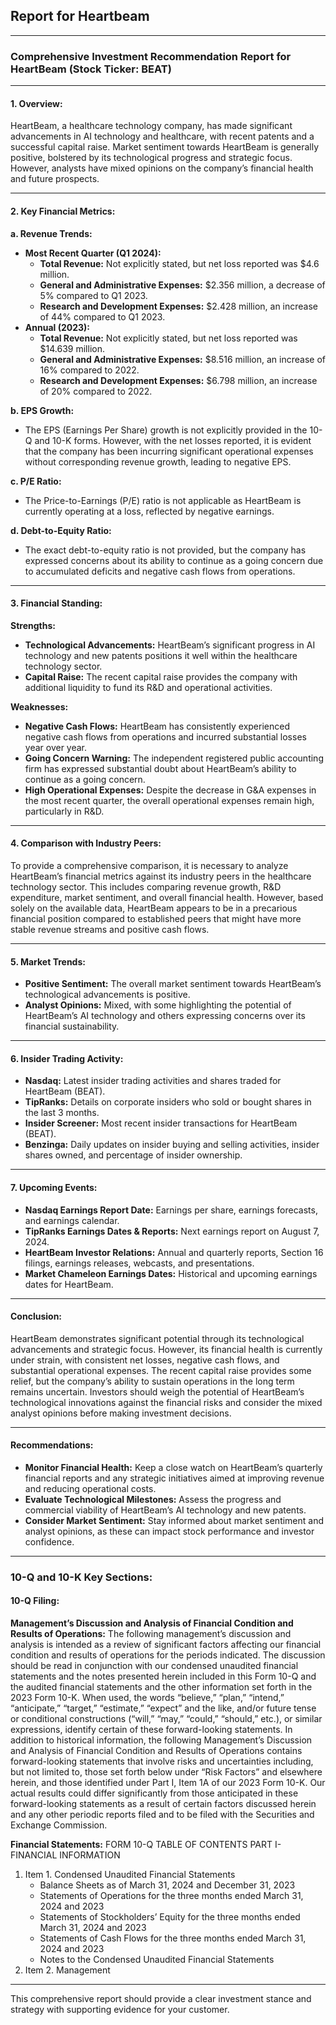 ## Report for Heartbeam
---

### Comprehensive Investment Recommendation Report for HeartBeam (Stock Ticker: BEAT)

---

#### **1. Overview:**

HeartBeam, a healthcare technology company, has made significant advancements in AI technology and healthcare, with recent patents and a successful capital raise. Market sentiment towards HeartBeam is generally positive, bolstered by its technological progress and strategic focus. However, analysts have mixed opinions on the company’s financial health and future prospects.

---

#### **2. Key Financial Metrics:**

**a. Revenue Trends:**
- **Most Recent Quarter (Q1 2024):** 
  - **Total Revenue:** Not explicitly stated, but net loss reported was $4.6 million.
  - **General and Administrative Expenses:** $2.356 million, a decrease of 5% compared to Q1 2023.
  - **Research and Development Expenses:** $2.428 million, an increase of 44% compared to Q1 2023.
- **Annual (2023):**
  - **Total Revenue:** Not explicitly stated, but net loss reported was $14.639 million.
  - **General and Administrative Expenses:** $8.516 million, an increase of 16% compared to 2022.
  - **Research and Development Expenses:** $6.798 million, an increase of 20% compared to 2022.

**b. EPS Growth:**
- The EPS (Earnings Per Share) growth is not explicitly provided in the 10-Q and 10-K forms. However, with the net losses reported, it is evident that the company has been incurring significant operational expenses without corresponding revenue growth, leading to negative EPS.

**c. P/E Ratio:**
- The Price-to-Earnings (P/E) ratio is not applicable as HeartBeam is currently operating at a loss, reflected by negative earnings.

**d. Debt-to-Equity Ratio:**
- The exact debt-to-equity ratio is not provided, but the company has expressed concerns about its ability to continue as a going concern due to accumulated deficits and negative cash flows from operations.

---

#### **3. Financial Standing:**

**Strengths:**
- **Technological Advancements:** HeartBeam’s significant progress in AI technology and new patents positions it well within the healthcare technology sector.
- **Capital Raise:** The recent capital raise provides the company with additional liquidity to fund its R&D and operational activities.

**Weaknesses:**
- **Negative Cash Flows:** HeartBeam has consistently experienced negative cash flows from operations and incurred substantial losses year over year.
- **Going Concern Warning:** The independent registered public accounting firm has expressed substantial doubt about HeartBeam’s ability to continue as a going concern.
- **High Operational Expenses:** Despite the decrease in G&A expenses in the most recent quarter, the overall operational expenses remain high, particularly in R&D.

---

#### **4. Comparison with Industry Peers:**

To provide a comprehensive comparison, it is necessary to analyze HeartBeam’s financial metrics against its industry peers in the healthcare technology sector. This includes comparing revenue growth, R&D expenditure, market sentiment, and overall financial health. However, based solely on the available data, HeartBeam appears to be in a precarious financial position compared to established peers that might have more stable revenue streams and positive cash flows.

---

#### **5. Market Trends:**

- **Positive Sentiment:** The overall market sentiment towards HeartBeam’s technological advancements is positive.
- **Analyst Opinions:** Mixed, with some highlighting the potential of HeartBeam’s AI technology and others expressing concerns over its financial sustainability.

---

#### **6. Insider Trading Activity:**

- **Nasdaq:** Latest insider trading activities and shares traded for HeartBeam (BEAT).
- **TipRanks:** Details on corporate insiders who sold or bought shares in the last 3 months.
- **Insider Screener:** Most recent insider transactions for HeartBeam (BEAT).
- **Benzinga:** Daily updates on insider buying and selling activities, insider shares owned, and percentage of insider ownership.

---

#### **7. Upcoming Events:**

- **Nasdaq Earnings Report Date:** Earnings per share, earnings forecasts, and earnings calendar.
- **TipRanks Earnings Dates & Reports:** Next earnings report on August 7, 2024.
- **HeartBeam Investor Relations:** Annual and quarterly reports, Section 16 filings, earnings releases, webcasts, and presentations.
- **Market Chameleon Earnings Dates:** Historical and upcoming earnings dates for HeartBeam.

---

#### **Conclusion:**

HeartBeam demonstrates significant potential through its technological advancements and strategic focus. However, its financial health is currently under strain, with consistent net losses, negative cash flows, and substantial operational expenses. The recent capital raise provides some relief, but the company’s ability to sustain operations in the long term remains uncertain. Investors should weigh the potential of HeartBeam’s technological innovations against the financial risks and consider the mixed analyst opinions before making investment decisions.

---

#### **Recommendations:**

- **Monitor Financial Health:** Keep a close watch on HeartBeam’s quarterly financial reports and any strategic initiatives aimed at improving revenue and reducing operational costs.
- **Evaluate Technological Milestones:** Assess the progress and commercial viability of HeartBeam’s AI technology and new patents.
- **Consider Market Sentiment:** Stay informed about market sentiment and analyst opinions, as these can impact stock performance and investor confidence.

---

### **10-Q and 10-K Key Sections:**

#### **10-Q Filing:**

**Management’s Discussion and Analysis of Financial Condition and Results of Operations:**
The following management’s discussion and analysis is intended as a review of significant factors affecting our financial condition and results of operations for the periods indicated. The discussion should be read in conjunction with our condensed unaudited financial statements and the notes presented herein included in this Form 10-Q and the audited financial statements and the other information set forth in the 2023 Form 10-K. When used, the words “believe,” “plan,” “intend,” “anticipate,” “target,” “estimate,” “expect” and the like, and/or future tense or conditional constructions (“will,” “may,” “could,” “should,” etc.), or similar expressions, identify certain of these forward-looking statements. In addition to historical information, the following Management’s Discussion and Analysis of Financial Condition and Results of Operations contains forward-looking statements that involve risks and uncertainties including, but not limited to, those set forth below under “Risk Factors” and elsewhere herein, and those identified under Part I, Item 1A of our 2023 Form 10-K. Our actual results could differ significantly from those anticipated in these forward-looking statements as a result of certain factors discussed herein and any other periodic reports filed and to be filed with the Securities and Exchange Commission.

**Financial Statements:**
FORM 10-Q
TABLE OF CONTENTS
PART I-FINANCIAL INFORMATION
1. Item 1. Condensed Unaudited Financial Statements
    - Balance Sheets as of March 31, 2024 and December 31, 2023
    - Statements of Operations for the three months ended March 31, 2024 and 2023
    - Statements of Stockholders’ Equity for the three months ended March 31, 2024 and 2023
    - Statements of Cash Flows for the three months ended March 31, 2024 and 2023
    - Notes to the Condensed Unaudited Financial Statements
2. Item 2. Management

---

This comprehensive report should provide a clear investment stance and strategy with supporting evidence for your customer.